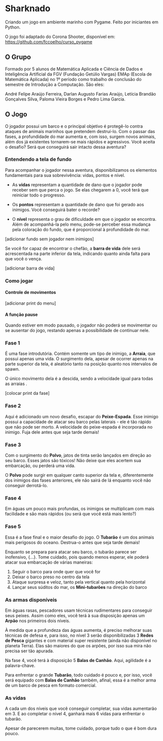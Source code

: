 # Sharknado
Criando um jogo em ambiente marinho com Pygame. Feito por iniciantes em Python.
 
O jogo foi adaptado do Corona Shooter, disponível em: https://github.com/fccoelho/curso_pygame
 
 
## O Grupo
Formado por 5 alunos de Matemática Aplicada e Ciência de Dados e Inteligência Artificial da FGV (Fundação Getúlio Vargas) EMAp (Escola de Matemática Aplicada) no 1º período como trabalho de conclusão do semestre de Introdução a Computação. São eles:
 
André Felipe Araújo Ferreira, Darlan Augusto Farias Araújo, Letícia Brandão Gonçalves Silva, Paloma Vieira Borges e Pedro Lima Garcia.
 
 
## O Jogo
 
O jogador possui um barco e o principal objetivo é protegê-lo contra ataques de animais marinhos que pretendem destruí-lo. Com o passar das fases, a profundidade do mar aumenta e, com isso, surgem novos animais, além dos já existentes tornarem-se mais rápidos e agressivos. Você aceita o desafio? Será que conseguirá sair intacto dessa aventura?
 
### Entendendo a tela de fundo
 
Para acompanhar o jogador nessa aventura, disponibilizamos os elementos fundamentais para sua sobrevivência: vidas, pontos e nível.
 
* As **vidas** representam a quantidade de dano que o jogador pode receber sem que perca o jogo. Se elas chegarem a 0, você terá que reiniciar todo o progresso.
 
* Os **pontos** representam a quantidade de dano que foi gerado aos inimigos. Você conseguirá bater o recorde?
 
* O **nível** representa o grau de dificuldade em que o jogador se encontra. Além de acompanhá-la pelo menu, pode-se perceber essa mudança pela coloração do fundo, que é proporcional à profundidade do mar.
 
[adicionar fundo sem jogador nem inimigos]
 
Se você for capaz de encontrar o chefão, a **barra de vida** dele será acrescentada na parte inferior da tela, indicando quanto ainda falta para que você o vença.
 
[adicionar barra de vida]
 
### Como jogar
#### Controle de movimentos
[adicionar print do menu]
 
#### A função pause
 
Quando estiver em modo pausado, o jogador não poderá se movimentar ou se ausentar do jogo, restando apenas a possibilidade de continuar nele.
 
### Fase 1
 
É uma fase introdutória. Contém somente um tipo de inimigo, a **Arraia**, que possui apenas uma vida. O surgimento dela, apesar de ocorrer apenas na parte superior da tela, é aleatório tanto na posição quanto nos intervalos de spawn.
 
O único movimento dela é a descida, sendo a velocidade igual para todas as arraias .
 
[colocar print da fase]
 
### Fase 2
 
Aqui é adicionado um novo desafio, escapar do **Peixe-Espada**. Esse inimigo possui a capacidade de atacar seu barco pelas laterais - ele é tão rápido que não pode ser morto. A velocidade do peixe-espada é incorporada no inimigo. Fuja dele antes que seja tarde demais!
 
 
### Fase 3
 
Com o surgimento do **Polvo**, jatos de tinta serão lançados em direção ao seu barco. Esses jatos são tóxicos! Não deixe que eles acertem sua embarcação, ou perderá uma vida.
 
O **Polvo** pode surgir em qualquer canto superior da tela e, diferentemente dos inimigos das fases anteriores, ele não sairá de lá enquanto você não conseguir derrotá-lo.
 
### Fase 4
 
Em águas um pouco mais profundas, os inimigos se multiplicam com mais facilidade e são mais rápidos (ou será que você está mais lento?)
 
### Fase 5
 
Essa é a fase final e o maior desafio do jogo. O **Tubarão** é um dos animais mais perigosos do oceano. Destrua-o antes que seja tarde demais!
 
Enquanto se prepara para atacar seu barco, o tubarão parece ser inofensivo, {...}. Tome cuidado, pois quando menos esperar, ele poderá atacar sua embarcação de várias maneiras:
 
1. Seguir o barco para onde quer que você for
2. Deixar o barco preso no centro da tela
3. Ataque surpresa e veloz, tanto pela vertical quanto pela horizontal
4. Lançar seus súditos do mar, os **Mini-tubarões** na direção do barco
 
### As armas disponíveis
Em águas rasas, pescadores usam técnicas rudimentares para conseguir seus peixes. Assim como eles, você terá à sua disposição apenas um **Arpão** nos primeiros dois níveis.
 
À medida que a profundeza das águas aumenta, é preciso melhorar suas técnicas de defesa e, para isso, no nível 3 serão disponibilizadas 3 **Redes de Pesca** gigantes e com material super resistente (ainda não disponível no planeta Terra). Elas são maiores do que os arpões, por isso sua mira não precisa ser tão apurada.

Na fase 4, você terá à disposição 5 **Balas de Canhão**. Aqui, agilidade é a palavra-chave.
 
Para enfrentar o grande **Tubarão**, todo cuidado é pouco e, por isso, você será equipado com **Balas de Canhão** também, afinal, essa é a melhor arma de um barco de pesca em formato comercial.

### As vidas
A cada um dos níveis que você conseguir completar, sua vidas aumentarão em 3. E ao completar o nível 4, ganhará mais 6 vidas para enfrentar o tubarão. 

Apesar de parecerem muitas, tome cuidado, porque tudo o que é bom dura pouco. 
